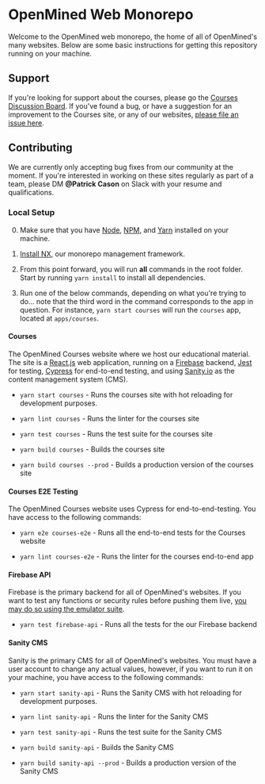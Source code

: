 # OpenMined Web Monorepo

Welcome to the OpenMined web monorepo, the home of all of OpenMined's many websites. Below are some basic instructions for getting this repository running on your machine.

## Support

If you're looking for support about the courses, please go the [Courses Discussion Board](https://github.com/OpenMined/courses/discussions). If you've found a bug, or have a suggestion for an improvement to the Courses site, or any of our websites, [please file an issue here](https://github.com/OpenMined/openmined/issues).

## Contributing

We are currently only accepting bug fixes from our community at the moment. If you're interested in working on these sites regularly as part of a team, please DM **@Patrick Cason** on Slack with your resume and qualifications.

### Local Setup

0. Make sure that you have [Node](https://nodejs.org/), [NPM](https://www.npmjs.com/), and [Yarn](https://yarnpkg.com/) installed on your machine.

1. [Install NX](https://nx.dev), our monorepo management framework.

2. From this point forward, you will run **all** commands in the root folder. Start by running `yarn install` to install all dependencies.

3. Run one of the below commands, depending on what you're trying to do... note that the third word in the command corresponds to the app in question. For instance, `yarn start courses` will run the `courses` app, located at `apps/courses`.

#### Courses

The OpenMined Courses website where we host our educational material. The site is a [React.js](https://reactjs.org) web application, running on a [Firebase](https://firebase.google.com) backend, [Jest](https://jestjs.io/) for testing, [Cypress](https://www.cypress.io/) for end-to-end testing, and using [Sanity.io](https://sanity.io) as the content management system (CMS).

- `yarn start courses` - Runs the courses site with hot reloading for development purposes.

- `yarn lint courses` - Runs the linter for the courses site

- `yarn test courses` - Runs the test suite for the courses site

- `yarn build courses` - Builds the courses site

- `yarn build courses --prod` - Builds a production version of the courses site

#### Courses E2E Testing

The OpenMined Courses website uses Cypress for end-to-end-testing. You have access to the following commands:

- `yarn e2e courses-e2e` - Runs all the end-to-end tests for the Courses website

- `yarn lint courses-e2e` - Runs the linter for the courses end-to-end app

#### Firebase API

Firebase is the primary backend for all of OpenMined's websites. If you want to test any functions or security rules before pushing them live, [you may do so using the emulator suite](https://firebase.google.com/docs/emulator-suite).

- `yarn test firebase-api` - Runs all the tests for the our Firebase backend

#### Sanity CMS

Sanity is the primary CMS for all of OpenMined's websites. You must have a user account to change any actual values, however, if you want to run it on your machine, you have access to the following commands:

- `yarn start sanity-api` - Runs the Sanity CMS with hot reloading for development purposes.

- `yarn lint sanity-api` - Runs the linter for the Sanity CMS

- `yarn test sanity-api` - Runs the test suite for the Sanity CMS

- `yarn build sanity-api` - Builds the Sanity CMS

- `yarn build sanity-api --prod` - Builds a production version of the Sanity CMS
